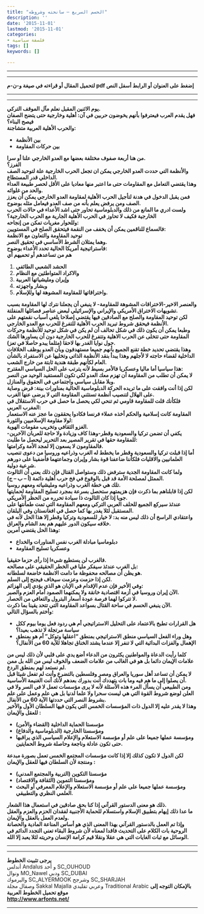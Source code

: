 ```yaml
---
title: "الحسم السريع – سانحته وشروطه"
description: ''
date: '2015-11-01'
lastmod: '2015-11-01'
categories:
- فلسفة سياسية
tags: []
keywords: []

---
```

---

---

**لتحميل المقال أو قراءته في صيغة و-ن-م pdf إضغط على العنوان أو الرابط أسفل النص**

---



---

**يوم الاثنين المقبل نعلم مآل الموقف التركي.  
فهل يقدم العرب فيعترفوا بأنهم يخوضون حربين في آن: أهلية وخارجية حتى يتضح الصفان فيصح البناء؟  
والحرب الأهلية العربية متشاجنة:**

* **بين الأنظمة**
* **بين حركات المقاومة**

**من هنا أربعة صفوف مختلفة بعضها مع العدو الخارجي علنا أو سرا.  
الفرز؟  
والأنظمة التي حددت العدو الخارجي يمكن ان تجعل الحرب الخارجية علة لتوحيد الصف الداخلي قدر المستطاع.  
وهذا يقتضي التعامل مع المقاومات حتى ما اعتبر منها معاديا على الأقل لحصر طبيعة العداء والحد من غلوائه.  
فمن يقبل الدخول في هدنة لتأجيل الحرب الأهلية لمقاومة العدو الخارجي يمكن أن يعزز الصف ومن يرفض يعلم بأنه من صف العدو فيعامل مثله بوضوح.  
ولست ادري ما المانع من ذلك والدبلوماسية تحاور حتى اشد الأعداء في حالات الحرب الخارجية فكيف لا تحاوز في الحرب الأهلية الجارية مع الحرب الخارجية؟  
وللحوار مغريات تمكن من إنجاحه:  
فالسماع للناقمين يمكن أن يخفف من النقمة فيتحقق الصلح في المستويين:  
توحيد المقاومة والتعاون مع الانظمة  
وهما يمثلان الشرط الأساسي في تحقيق النصر.  
فاستراتيجية أمريكا الحالية تحدد الأعداء بوضوح:  
هم من تساعدهم أو تحميهم أي**

1. **الحشد الشعبي الطائفي**
2. **والاكراد المتواطئين مع النظام**
3. **وإيران ومليشياتها العربية**
4. **وبشار واجهزته**
5. **واختراقاتها للمقاومة المشوهة لها وللإسلام.**

**والعنصر الاخير-الاختراقات المشوهة للمقاومة- لا ينبغي أن يجعلنا نترك لها المقاومة بسبب تشويهات الاختراق الأمريكي والإيراني والإسرائيلي لبعض عناصر فصائلها المنفلتة.  
لكن توحيد المقاومة والصلح مع الصادقين فيها يقتضي إصلاحا يلغي أسباب نقمتهم على الأنظمة فيحقق شروط تبريد الحرب الأهلية للتفرغ للحرب مع العدو الخارجي.  
وطبعا يمكن أن يكون ذلك في شكل تحالف أن لم يكن في شكل توحيد للأنظمة وحركات المقاومة حتى تتخلى عن الحرب الاهلية وتتفرغ للحرب الخارجية دون أن يساورها الشك حول نوايا الغدر بها لاحقا (مثلما يبدو حاصلا في تعز).  
وهذا يقتضي تحديد خطة تقنع الجميع بأنهم جميعا مستهدفون وبأن العدو يوظف الخلافات الداخلية لقضاء حاجته لا لأجلهم وهذا يبدأ بنقد الأنظمة الذاتي وتخليها عن الاستفراد بالشأن العام لكأنهم طبقة هندية ثابتة من خارج الشعب.  
هذا سياسيا أما ماليا وعسكريا فالأمر بسيط لأنه يترتب على الحل السياسي المقترح:  
لا يمكن أن تطلب من المقاومة أن تهزم معك العدو لكي تكون المستفيد الوحيد من النصر وبلا مقابل سياسي واجتماعي في الحقوق والمنازل.  
لكن إذا أنت وافقت على ما تريده الحركة الدبلوماسية الحالية بمناورات بينة: فرض وصاية على الهلال لتنصيب أنظمة تستثني المقاومة التي لا يرضى عنها الغرب.  
فلكأنك قلت للمقاومة قاومي ثم تنحي لكي يحصل ما حصل في حرب الاستقلال في المغرب العربي:  
المقاومة كانت إسلامية والحكم أخذه عملاء فرنسا فكادوا يحققون ما عجز عنه الاستعمار لولا مقاومة الإسلاميين والثورة:  
الغزو الثقافي وتخريب مقومات الهوية.  
يكفي أن تضمن تركيا والسعودية وقطر-وهذا كاف وزيادة ولا حاجة للعربان الآخرين- للمقاومة حقها في تقرير المصير بعد التحرير ليحصل ما طلبت:  
فالمقاومون لا يسعون إلا لمجد الأمة وكرامتها.  
أما إذا قبلت تركيا والسعودية وقطر ما يخطط له الغرب وذراعيه وروسيا من دعوى تنصيب العلمانيين والاقليات فلكأننا ضاعفنا قوة بشار وإيران وجماعتهما فأضفينا على دورهم شرعية دولية.  
ولما كانت المقاومة الجدية سترفض ذلك وستواصل القتال فإن ذلك يعني أن الثالوث الممثل لمصلحة الأمة قد قبل بالوقوع في فخ حرب أهلية دائمة (أ – ب – ج).  
تلك هي خطة الغرب وذراعيه ومليشياته ومعهم روسيا.  
لكن إذا قابلناهم بما ذكرت فإن هزيمتهم ستحصل بسرعة بمجرد تسليح المقاومة لحمايتها جويا إذا كان الثالوث ذا سيادة تحرره من الحظر الأمريكي.  
عندئذ سيركع الجميع للحلف العربي التركي ومعهم المقاومة التي تمت طمأنتها على المستقبل لئلا يغدر بها كما حصل في افغانستان وفي البلقان.  
واعتقادي الراسخ أن ذلك ليس منه بد: لا خيار للسعودية وتركيا وقطر إلا هذا الحل لأنه في خلافه سيكون الدور عليهم هم بعد الشام والعراق.  
وهذا الحل يقتضي أمرين:**

* **دبلوماسيا مبادلة الغرب نفس المناورات والخداع**
* **وعسكريا تسليح المقاومة**

**فالغرب لن يستطيع شيءا إذا رأى حزما حقيقيا.  
بل الغرب عندئذ سيفكر مليا في الخطر الحقيقي على مصالحه:  
هو يظن أن مصالحه محفوظة ما دامت الانظمة خاضعة لسلطانه.  
لكن إذا حزمت وعزمت سيخاف فيجنح إلى السلم.  
وفي الأخير فإن عدم الإقدام في الإبان هو الذي يؤدي إلى الهزائم:  
الآن إيران وروسيا في أزمة اقتصادية خانقة ولا يمكنهما الصمود أمام العزم والصبر.  
لا تتركوا لهما فرصة عودة أسعار البترول والتعافي من الحصار.  
الآن ينبغي الحسم في ساحة القتال بسواعد المقاومة التي تتحد يقينا بما ذكرت.  
وأختم بالسؤال التالي:**

* **هل القرارات تطبخ بالاعتماد على التحليل الاستراتيجي أم هي ردود فعل يوما بيوم ككل سياسة مرتجلة لا تذهب بعيدا؟**
* **وهل وراء الفعل السياسي منطق الاستراتيجي بمنطق “اعقلها وتوكل” أم هو بمنطق الإهمال والفزات البدائية التي لا تنفر إلا عندما يشتد الخناق تجاهلا للآية 60 من الأنفال؟**

**كلما رأيت الدعاة والمواطنين يكثرون من الدعاء أضع يدي على قلبي لأن ذلك ليس من علامات الإيمان دائما بل هو في الغالب من علامات الضعف والخوف ليس من الله بل ممن لم نستعد لهم بمنطق الردع.  
لا يمكن أن تساعد أهل سوريا والعراق ومصر وفلسطين بالتضرع وأنت لم تفعل شيئا قبل أن يصلوا إلى ما هم فيه وما بات يتهددك أنت بدورك بعدهم لأنك أنت الغنيمة الأساسية.  
ومن الطبيعي أن يسأل المرء هذه الأسئلة لأنه لا يرى مؤسسات تعمل لا في السر ولا في العلن لوضع شروط القوة التي هي ليست سحرا ولا علما لدنيا بل هي علم وعمل على علم بشروط النصر التي حددتها الآية 60 من الأنفال.  
وهذا لا يقدر عليه إلا الدول ذات المؤسسات الخمس التي يكون فيها السلطان الأول والأخير للعقل والإيمان :**

* **مؤسستا الحماية الداخلية (القضاء والأمن)**
* **ومؤسستا الخارجية (الدبلوماسية والدفاع)**
* **ومؤسسة عملها جميعا على علم أو مؤسسة الاستعلام والإعلام السياسي الذي يراقبها حتى تكون عادلة وناجعة وحاصلة شروط الحمايتين.**

**لكن الدول لا تكون كذلك إلا إذا كانت مؤسسات المجتمع الخمس تعمل بصورة مبدعة ومنتجة لأن السلطان فيها للعقل والإيمان :**

* **مؤسستا التكوين (التربية والمجتمع المدني)**
* **ومؤسستا التموين (الثقافة والاقتصاد)**
* **ومؤسسة عملها جميعا على علم أو مؤسسة الاستعلام والإعلام المعرفي أو البحث العلمي النظري والتطبيقي.**

**ذلك هو معنى الدستور القرآني إذا كنا بحق صادقين في استعمال هذا الشعار.  
ما عدا ذلك إيهام بتطبيق الإسلام واستسلام للحماية الأجنبية لفقدان الحزم والعزم والعقل ولعدم العمل بالعقل والإيمان.  
وإذا تم العمل بالدستور القرآني بهذا المعنى الذي هو أساس المناعة المادية والحصانة الروحية بات الكلام على التحديث فاقدا لمعناه لأن شروط البقاء تعني التجدد الدائم في الوسائل مع ثبات الغايات التي هي عقلا ونقلا قيم كرامة الإنسان وحريته لئلا يعبد إلا الله.**

---

---

**يرجى تثبيت الخطوط**   
 أندلس Andalus  و أحد SC\_OUHOUD  
 ونوال MO\_Nawel  ودبي SC\_DUBAI   
 واليرموك SC\_ALYERMOOK  وشرجح SC\_SHARJAH   
 وصقال مجلة Sakkal Majalla وعربي تقليدي Traditional Arabic  **بالإمكان التوجه إلى موقع تحميل الخطوط العربية  
 http://www.arfonts.net/**

---

###